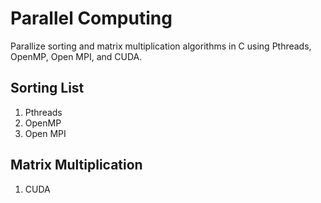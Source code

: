 # Parallel Computing

Parallize sorting and matrix multiplication algorithms in C using Pthreads, OpenMP, Open MPI, and CUDA.

## Sorting List
1. Pthreads
2. OpenMP
3. Open MPI

## Matrix Multiplication
1. CUDA